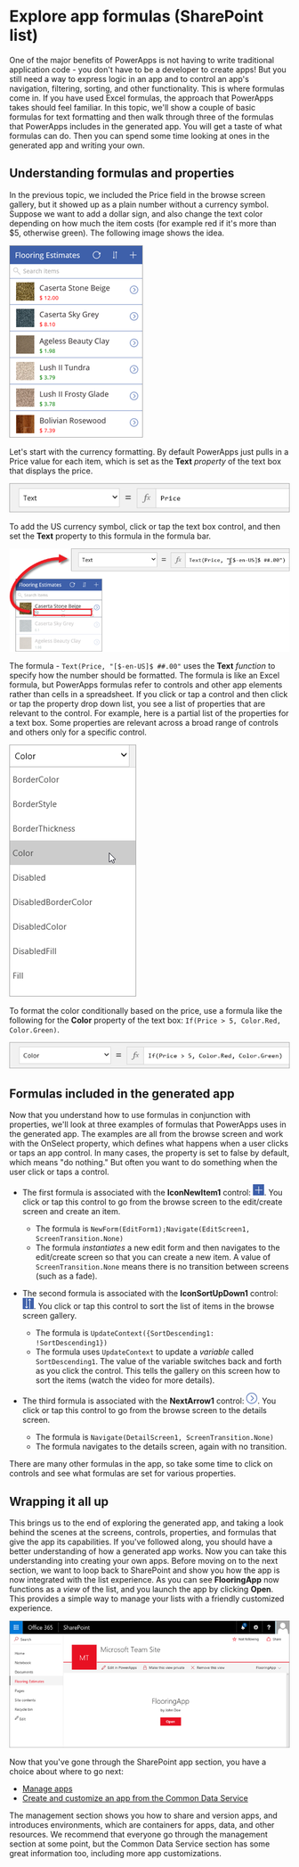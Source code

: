 <properties
   pageTitle="Explore app formulas (SharePoint list) | Microsoft PowerApps"
   description="Use formulas to further customize app behavior"
   services=""
   suite="powerapps"
   documentationCenter="na"
   authors="mgblythe"
   manager="anneta"
   editor=""
   tags=""
   featuredVideoId=""
   courseDuration="6m"/>

<tags
   ms.service="powerapps"
   ms.devlang="na"
   ms.topic="get-started-article"
   ms.tgt_pltfrm="na"
   ms.workload="na"
   ms.date="11/28/2016"
   ms.author="mblythe"/>

# Explore app formulas (SharePoint list)
One of the major benefits of PowerApps is not having to write traditional application code - you don't have to be a developer to create apps! But you still need a way to express logic in an app and to control an app's navigation, filtering, sorting, and other functionality. This is where formulas come in. If you have used Excel formulas, the approach that PowerApps takes should feel familiar. In this topic, we'll show a couple of basic formulas for text formatting and then walk through three of the formulas that PowerApps includes in the generated app. You will get a taste of what formulas can do. Then you can spend some time looking at ones in the generated app and writing your own.


## Understanding formulas and properties
In the previous topic, we included the Price field in the browse screen gallery, but it showed up as a plain number without a currency symbol. Suppose we want to add a dollar sign, and also change the text color depending on how much the item costs (for example red if it's more than $5, otherwise green). The following image shows the idea.

![Text formatting for color and currency](./media/learning-spo-app-explore-formulas/text-formatting.png)

Let's start with the currency formatting. By default PowerApps just pulls in a Price value for each item, which is set as the **Text** _property_ of the text box that displays the price.

![Price default formatting](./media/learning-spo-app-explore-formulas/price-default.png)

To add the US currency symbol, click or tap the text box control, and then set the **Text** property to this formula in the formula bar.

![Price currency formatting](./media/learning-spo-app-explore-formulas/price-formatted.png)

The formula - `Text(Price, "[$-en-US]$ ##.00"` uses the **Text** _function_ to specify how the number should be formatted. The formula is like an Excel formula, but PowerApps formulas refer to controls and other app elements rather than cells in a spreadsheet. If you click or tap a control and then click or tap the property drop down list, you see a list of properties that are relevant to the control. For example, here is a partial list of the properties for a text box. Some properties are relevant across a broad range of controls and others only for a specific control.

![Setting properties](./media/learning-spo-app-explore-formulas/properties.png)

To format the color conditionally based on the price, use a formula like the following for the **Color** property of the text box: `If(Price > 5, Color.Red, Color.Green)`.

![Price color formatting](./media/learning-spo-app-explore-formulas/color-formatted.png)

## Formulas included in the generated app
Now that you understand how to use formulas in conjunction with properties, we'll look at three examples of formulas that PowerApps uses in the generated app. The examples are all from the browse screen and work with the OnSelect property, which defines what happens when a user clicks or taps an app control. In many cases, the property is set to false by default, which means "do nothing." But often you want to do something when the user click or taps a control.

- The first formula is associated with the **IconNewItem1** control: ![New item icon](./media/learning-spo-app-explore-formulas/icon-add-item.png). You click or tap this control to go from the browse screen to the edit/create screen and create an item. 
  - The formula is `NewForm(EditForm1);Navigate(EditScreen1, ScreenTransition.None)`
  - The formula _instantiates_ a new edit form and then navigates to the edit/create screen so that you can create a new item. A value of `ScreenTransition.None` means there is no transition between screens (such as a fade).

- The second formula is associated with the **IconSortUpDown1** control: ![Sort gallery icon](./media/learning-spo-app-explore-formulas/icon-sort.png). You click or tap this control to sort the list of items in the browse screen gallery.
  - The formula is `UpdateContext({SortDescending1: !SortDescending1})`
  - The formula uses `UpdateContext` to update a _variable_ called `SortDescending1`. The value of the variable switches back and forth as you click the control. This tells the gallery on this screen how to sort the items (watch the video for more details). 

- The third formula is associated with the **NextArrow1** control: ![Go to details arrow icon](./media/learning-spo-app-explore-formulas/icon-arrow.png). You click or tap this control to go from the browse screen to the details screen.
  - The formula is `Navigate(DetailScreen1, ScreenTransition.None)`
  - The formula navigates to the details screen, again with no transition.

There are many other formulas in the app, so take some time to click on controls and see what formulas are set for various properties.


## Wrapping it all up
This brings us to the end of exploring the generated app, and taking a look behind the scenes at the screens, controls, properties, and formulas that give the app its capabilities. If you've followed along, you should have a better understanding of how a generated app works. Now you can take this understanding into creating your own apps. Before moving on to the next section, we want to loop back to SharePoint and show you how the app is now integrated with the list experience. As you can see **FlooringApp** now functions as a _view_ of the list, and you launch the app by clicking **Open**. This provides a simple way to manage your lists with a friendly customized experience.

![App as view of Sharepoint list](./media/learning-spo-app-explore-formulas/list-view.png)

Now that you've gone through the SharePoint app section, you have a choice about where to go next:

- [Manage apps](learning-manage-share-apps.md)
- [Create and customize an app from the Common Data Service](learning-case-app-generate.md)

The management section shows you how to share and version apps, and introduces environments, which are containers for apps, data, and other resources. We recommend that everyone go through the management section at some point, but the Common Data Service section has some great information too, including more app customizations. 